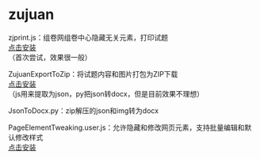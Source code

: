 # zujuan
zjprint.js：组卷网组卷中心隐藏无关元素，打印试题  
[点击安装](https://github.com/id94264/zujuan/raw/main/zjprint.user.js)   
（首次尝试，效果很一般）  

ZujuanExportToZip：将试题内容和图片打包为ZIP下载  
[点击安装](https://github.com/id94264/zujuan/releases/latest/download/ZujuanExportToZip.user.js)  
（js用来提取为json，py把json转docx，但是目前效果不理想）  

JsonToDocx.py：zip解压的json和img转为docx  

PageElementTweaking.user.js：允许隐藏和修改网页元素，支持批量编辑和默认修改样式  
[点击安装](https://github.com/id94264/zujuan/raw/main/PageElementTweaking.user.js)  
